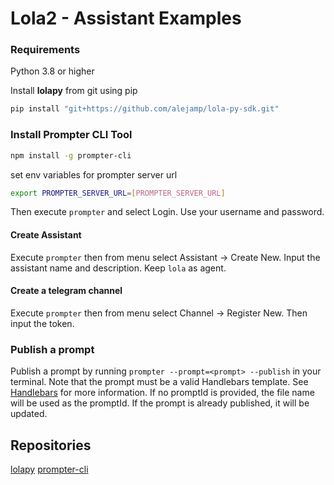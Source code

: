 # Lola2 - Assistant Examples

### Requirements

Python 3.8 or higher

Install **lolapy** from git using pip

```bash
pip install "git+https://github.com/alejamp/lola-py-sdk.git"
```

### Install Prompter CLI Tool

```bash
npm install -g prompter-cli
```

set env variables for prompter server url

```bash
export PROMPTER_SERVER_URL=[PROMPTER_SERVER_URL]
```

Then execute ```prompter``` and select Login. Use your username and password.

#### Create Assistant

Execute ```prompter``` then from menu select Assistant -> Create New. Input the assistant name and description. Keep `lola` as agent.

#### Create a telegram channel

Execute ```prompter``` then from menu select Channel -> Register New. Then input the token.

### Publish a prompt

Publish a prompt by running `prompter --prompt=<prompt> --publish` in your terminal. Note that the prompt must be a valid Handlebars template. See [Handlebars](https://handlebarsjs.com/) for more information.
If no promptId is provided, the file name will be used as the promptId. If the prompt is already published, it will be updated.



## Repositories

[lolapy](https://github.com/alejamp/lola-py-sdk)
[prompter-cli](https://github.com/alejamp/prompter-cli)
